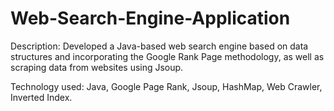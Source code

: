 # Web-Search-Engine-Application

Description: Developed a Java-based web search engine based on data structures and incorporating the Google Rank Page methodology, as well as scraping data from websites using Jsoup.

Technology used: Java, Google Page Rank, Jsoup, HashMap, Web Crawler, Inverted Index.
